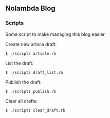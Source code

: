 ## Nolambda Blog

### Scripts

Some script to make managing this blog easier

Create new article draft:

```
$ ./scripts article.rb
```

List the draft:

```
$ ./scripts draft_list.rb
```

Publish the draft:

```
$ ./scripts publish.rb
```

Clear all drafts:

```
$ ./scripts clear_draft.rb
```



